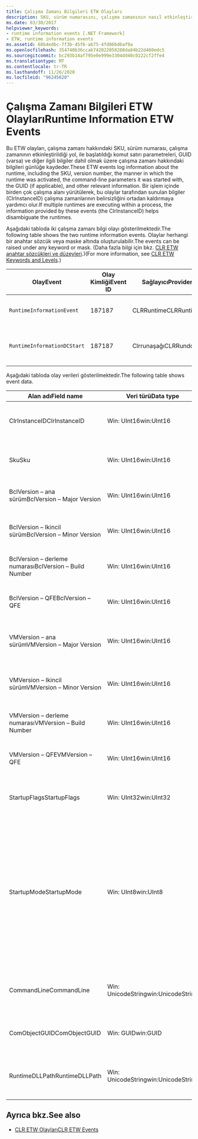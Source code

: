 ```yaml
---
title: Çalışma Zamanı Bilgileri ETW Olayları
description: SKU, sürüm numarasını, çalışma zamanının nasıl etkinleştirildiğini (komut satırı parametreleri dahil), GUID 'yi ve daha fazlasını kaydeden çalışma zamanı bilgileri ETW olaylarına bakın.
ms.date: 03/30/2017
helpviewer_keywords:
- runtime information events [.NET Framework]
- ETW, runtime information events
ms.assetid: 68b4edbc-7f3b-45f6-ab75-4fd066d6af9a
ms.openlocfilehash: 354740b36ccab742022058288da84b22d460edc5
ms.sourcegitcommit: bc293b14af795e0e999e3304dd40c0222cf2ffe4
ms.translationtype: MT
ms.contentlocale: tr-TR
ms.lasthandoff: 11/26/2020
ms.locfileid: "96245620"
---
```

# <a name="runtime-information-etw-events"></a><span data-ttu-id="28ed1-103">Çalışma Zamanı Bilgileri ETW Olayları</span><span class="sxs-lookup"><span data-stu-id="28ed1-103">Runtime Information ETW Events</span></span>

<span data-ttu-id="28ed1-104">Bu ETW olayları, çalışma zamanı hakkındaki SKU, sürüm numarası, çalışma zamanının etkinleştirildiği yol, ile başlatıldığı komut satırı parametreleri, GUID (varsa) ve diğer ilgili bilgiler dahil olmak üzere çalışma zamanı hakkındaki bilgileri günlüğe kaydeder.</span><span class="sxs-lookup"><span data-stu-id="28ed1-104">These ETW events log information about the runtime, including the SKU, version number, the manner in which the runtime was activated, the command-line parameters it was started with, the GUID (if applicable), and other relevant information.</span></span> <span data-ttu-id="28ed1-105">Bir işlem içinde birden çok çalışma alanı yürütülerek, bu olaylar tarafından sunulan bilgiler (ClrInstanceID) çalışma zamanlarının belirsizliğini ortadan kaldırmaya yardımcı olur.</span><span class="sxs-lookup"><span data-stu-id="28ed1-105">If multiple runtimes are executing within a process, the information provided by these events (the ClrInstanceID) helps disambiguate the runtimes.</span></span>  
  
 <span data-ttu-id="28ed1-106">Aşağıdaki tabloda iki çalışma zamanı bilgi olayı gösterilmektedir.</span><span class="sxs-lookup"><span data-stu-id="28ed1-106">The following table shows the two runtime information events.</span></span> <span data-ttu-id="28ed1-107">Olaylar herhangi bir anahtar sözcük veya maske altında oluşturulabilir.</span><span class="sxs-lookup"><span data-stu-id="28ed1-107">The events can be raised under any keyword or mask.</span></span> <span data-ttu-id="28ed1-108">(Daha fazla bilgi için bkz. [CLR ETW anahtar sözcükleri ve düzeyleri](clr-etw-keywords-and-levels.md).)</span><span class="sxs-lookup"><span data-stu-id="28ed1-108">(For more information, see [CLR ETW Keywords and Levels](clr-etw-keywords-and-levels.md).)</span></span>  
  
|<span data-ttu-id="28ed1-109">Olay</span><span class="sxs-lookup"><span data-stu-id="28ed1-109">Event</span></span>|<span data-ttu-id="28ed1-110">Olay Kimliği</span><span class="sxs-lookup"><span data-stu-id="28ed1-110">Event ID</span></span>|<span data-ttu-id="28ed1-111">Sağlayıcı</span><span class="sxs-lookup"><span data-stu-id="28ed1-111">Provider</span></span>|<span data-ttu-id="28ed1-112">Açıklama</span><span class="sxs-lookup"><span data-stu-id="28ed1-112">Description</span></span>|  
|-----------|--------------|--------------|-----------------|  
|`RuntimeInformationEvent`|<span data-ttu-id="28ed1-113">187</span><span class="sxs-lookup"><span data-stu-id="28ed1-113">187</span></span>|<span data-ttu-id="28ed1-114">CLRRuntime</span><span class="sxs-lookup"><span data-stu-id="28ed1-114">CLRRuntime</span></span>|<span data-ttu-id="28ed1-115">Çalışma zamanı yüklendiğinde tetiklenir.</span><span class="sxs-lookup"><span data-stu-id="28ed1-115">Raised when a runtime is loaded.</span></span>|  
|`RuntimeInformationDCStart`|<span data-ttu-id="28ed1-116">187</span><span class="sxs-lookup"><span data-stu-id="28ed1-116">187</span></span>|<span data-ttu-id="28ed1-117">Clrrunaşağı</span><span class="sxs-lookup"><span data-stu-id="28ed1-117">CLRRundown</span></span>|<span data-ttu-id="28ed1-118">Yüklenen çalışma zamanlarını numaralandırır.</span><span class="sxs-lookup"><span data-stu-id="28ed1-118">Enumerates the runtimes that are loaded.</span></span>|  
  
 <span data-ttu-id="28ed1-119">Aşağıdaki tabloda olay verileri gösterilmektedir.</span><span class="sxs-lookup"><span data-stu-id="28ed1-119">The following table shows event data.</span></span>  
  
|<span data-ttu-id="28ed1-120">Alan adı</span><span class="sxs-lookup"><span data-stu-id="28ed1-120">Field name</span></span>|<span data-ttu-id="28ed1-121">Veri türü</span><span class="sxs-lookup"><span data-stu-id="28ed1-121">Data type</span></span>|<span data-ttu-id="28ed1-122">Açıklama</span><span class="sxs-lookup"><span data-stu-id="28ed1-122">Description</span></span>|  
|----------------|---------------|-----------------|  
|<span data-ttu-id="28ed1-123">ClrInstanceID</span><span class="sxs-lookup"><span data-stu-id="28ed1-123">ClrInstanceID</span></span>|<span data-ttu-id="28ed1-124">Win: UInt16</span><span class="sxs-lookup"><span data-stu-id="28ed1-124">win:UInt16</span></span>|<span data-ttu-id="28ed1-125">CLR veya CoreCLR örneği için benzersiz KIMLIK.</span><span class="sxs-lookup"><span data-stu-id="28ed1-125">Unique ID for the instance of CLR or CoreCLR.</span></span>|  
|<span data-ttu-id="28ed1-126">Sku</span><span class="sxs-lookup"><span data-stu-id="28ed1-126">Sku</span></span>|<span data-ttu-id="28ed1-127">Win: UInt16</span><span class="sxs-lookup"><span data-stu-id="28ed1-127">win:UInt16</span></span>|<span data-ttu-id="28ed1-128">1 – Masaüstü CLR.</span><span class="sxs-lookup"><span data-stu-id="28ed1-128">1 – Desktop CLR.</span></span><br /><br /> <span data-ttu-id="28ed1-129">2 – CoreCLR.</span><span class="sxs-lookup"><span data-stu-id="28ed1-129">2 – CoreCLR.</span></span>|  
|<span data-ttu-id="28ed1-130">BclVersion – ana sürüm</span><span class="sxs-lookup"><span data-stu-id="28ed1-130">BclVersion – Major Version</span></span>|<span data-ttu-id="28ed1-131">Win: UInt16</span><span class="sxs-lookup"><span data-stu-id="28ed1-131">win:UInt16</span></span>|<span data-ttu-id="28ed1-132">mscorlib.dll ana sürümü.</span><span class="sxs-lookup"><span data-stu-id="28ed1-132">Major version of mscorlib.dll.</span></span>|  
|<span data-ttu-id="28ed1-133">BclVersion – Ikincil sürüm</span><span class="sxs-lookup"><span data-stu-id="28ed1-133">BclVersion – Minor Version</span></span>|<span data-ttu-id="28ed1-134">Win: UInt16</span><span class="sxs-lookup"><span data-stu-id="28ed1-134">win:UInt16</span></span>|<span data-ttu-id="28ed1-135">mscorlib.dll ikincil sürüm numarası.</span><span class="sxs-lookup"><span data-stu-id="28ed1-135">Minor version number of mscorlib.dll.</span></span>|  
|<span data-ttu-id="28ed1-136">BclVersion – derleme numarası</span><span class="sxs-lookup"><span data-stu-id="28ed1-136">BclVersion – Build Number</span></span>|<span data-ttu-id="28ed1-137">Win: UInt16</span><span class="sxs-lookup"><span data-stu-id="28ed1-137">win:UInt16</span></span>|<span data-ttu-id="28ed1-138">mscorlib.dll yapı numarası.</span><span class="sxs-lookup"><span data-stu-id="28ed1-138">Build number of mscorlib.dll.</span></span>|  
|<span data-ttu-id="28ed1-139">BclVersion – QFE</span><span class="sxs-lookup"><span data-stu-id="28ed1-139">BclVersion – QFE</span></span>|<span data-ttu-id="28ed1-140">Win: UInt16</span><span class="sxs-lookup"><span data-stu-id="28ed1-140">win:UInt16</span></span>|<span data-ttu-id="28ed1-141">mscorlib.dll düzeltme sürümü numarası.</span><span class="sxs-lookup"><span data-stu-id="28ed1-141">Hotfix version number of mscorlib.dll.</span></span>|  
|<span data-ttu-id="28ed1-142">VMVersion – ana sürüm</span><span class="sxs-lookup"><span data-stu-id="28ed1-142">VMVersion – Major Version</span></span>|<span data-ttu-id="28ed1-143">Win: UInt16</span><span class="sxs-lookup"><span data-stu-id="28ed1-143">win:UInt16</span></span>|<span data-ttu-id="28ed1-144">SKU 'ya bağlı olarak clr.dll veya coreclr.dll sürümü.</span><span class="sxs-lookup"><span data-stu-id="28ed1-144">Version of clr.dll or coreclr.dll, depending on SKU.</span></span>|  
|<span data-ttu-id="28ed1-145">VMVersion – Ikincil sürüm</span><span class="sxs-lookup"><span data-stu-id="28ed1-145">VMVersion – Minor Version</span></span>|<span data-ttu-id="28ed1-146">Win: UInt16</span><span class="sxs-lookup"><span data-stu-id="28ed1-146">win:UInt16</span></span>|<span data-ttu-id="28ed1-147">SKU 'ya bağlı olarak clr.dll veya coreclr.dll ikincil sürümü.</span><span class="sxs-lookup"><span data-stu-id="28ed1-147">Minor version of clr.dll or coreclr.dll, depending on SKU.</span></span>|  
|<span data-ttu-id="28ed1-148">VMVersion – derleme numarası</span><span class="sxs-lookup"><span data-stu-id="28ed1-148">VMVersion – Build Number</span></span>|<span data-ttu-id="28ed1-149">Win: UInt16</span><span class="sxs-lookup"><span data-stu-id="28ed1-149">win:UInt16</span></span>|<span data-ttu-id="28ed1-150">clr.dll veya coreclr.dll derleme sayısı.</span><span class="sxs-lookup"><span data-stu-id="28ed1-150">Build number of clr.dll or coreclr.dll.</span></span>|  
|<span data-ttu-id="28ed1-151">VMVersion – QFE</span><span class="sxs-lookup"><span data-stu-id="28ed1-151">VMVersion – QFE</span></span>|<span data-ttu-id="28ed1-152">Win: UInt16</span><span class="sxs-lookup"><span data-stu-id="28ed1-152">win:UInt16</span></span>|<span data-ttu-id="28ed1-153">clr.dll veya coreclr.dll düzeltme sürümü numarası.</span><span class="sxs-lookup"><span data-stu-id="28ed1-153">Hotfix version number of clr.dll or coreclr.dll.</span></span>|  
|<span data-ttu-id="28ed1-154">StartupFlags</span><span class="sxs-lookup"><span data-stu-id="28ed1-154">StartupFlags</span></span>|<span data-ttu-id="28ed1-155">Win: UInt32</span><span class="sxs-lookup"><span data-stu-id="28ed1-155">win:UInt32</span></span>|<span data-ttu-id="28ed1-156">Mscoree. h içinde tanımlanan başlangıç bayrakları.</span><span class="sxs-lookup"><span data-stu-id="28ed1-156">Startup flags defined in mscoree.h.</span></span>|  
|<span data-ttu-id="28ed1-157">StartupMode</span><span class="sxs-lookup"><span data-stu-id="28ed1-157">StartupMode</span></span>|<span data-ttu-id="28ed1-158">Win: UInt8</span><span class="sxs-lookup"><span data-stu-id="28ed1-158">win:UInt8</span></span>|<span data-ttu-id="28ed1-159">0x01 tarafından yönetilen yürütülebilir.</span><span class="sxs-lookup"><span data-stu-id="28ed1-159">0x01 - Managed executable.</span></span><br /><br /> <span data-ttu-id="28ed1-160">0x02 tarafından barındırılan CLR.</span><span class="sxs-lookup"><span data-stu-id="28ed1-160">0x02 - Hosted CLR.</span></span><br /><br /> <span data-ttu-id="28ed1-161">0x04-C++ Managed Interop.</span><span class="sxs-lookup"><span data-stu-id="28ed1-161">0x04 - C++ managed interop.</span></span><br /><br /> <span data-ttu-id="28ed1-162">0x08-COM-etkinleştirildi.</span><span class="sxs-lookup"><span data-stu-id="28ed1-162">0x08 - COM-activated.</span></span><br /><br /> <span data-ttu-id="28ed1-163">0x10-Diğer.</span><span class="sxs-lookup"><span data-stu-id="28ed1-163">0x10 - Other.</span></span>|  
|<span data-ttu-id="28ed1-164">CommandLine</span><span class="sxs-lookup"><span data-stu-id="28ed1-164">CommandLine</span></span>|<span data-ttu-id="28ed1-165">Win: UnicodeString</span><span class="sxs-lookup"><span data-stu-id="28ed1-165">win:UnicodeString</span></span>|<span data-ttu-id="28ed1-166">Yalnızca StartupMode = 0x01 null olmayan bir değer.</span><span class="sxs-lookup"><span data-stu-id="28ed1-166">Non-null only if StartupMode=0x01.</span></span>|  
|<span data-ttu-id="28ed1-167">ComObjectGUID</span><span class="sxs-lookup"><span data-stu-id="28ed1-167">ComObjectGUID</span></span>|<span data-ttu-id="28ed1-168">Win: GUID</span><span class="sxs-lookup"><span data-stu-id="28ed1-168">win:GUID</span></span>|<span data-ttu-id="28ed1-169">Yalnızca StartupMode = 0x08 ise null değil.</span><span class="sxs-lookup"><span data-stu-id="28ed1-169">Non-null only if StartupMode=0x08.</span></span>|  
|<span data-ttu-id="28ed1-170">RuntimeDLLPath</span><span class="sxs-lookup"><span data-stu-id="28ed1-170">RuntimeDLLPath</span></span>|<span data-ttu-id="28ed1-171">Win: UnicodeString</span><span class="sxs-lookup"><span data-stu-id="28ed1-171">win:UnicodeString</span></span>|<span data-ttu-id="28ed1-172">İşleme yüklenmiş CLR. dll dosyasının yolu.</span><span class="sxs-lookup"><span data-stu-id="28ed1-172">Path to the CLR .dll file that was loaded into the process.</span></span>|  
  
## <a name="see-also"></a><span data-ttu-id="28ed1-173">Ayrıca bkz.</span><span class="sxs-lookup"><span data-stu-id="28ed1-173">See also</span></span>

- [<span data-ttu-id="28ed1-174">CLR ETW Olayları</span><span class="sxs-lookup"><span data-stu-id="28ed1-174">CLR ETW Events</span></span>](clr-etw-events.md)
